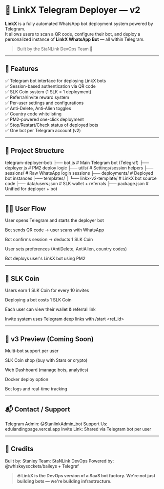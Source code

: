 # 🤖 LinkX Telegram Deployer — v2

**LinkX** is a fully automated WhatsApp bot deployment system powered by Telegram.  
It allows users to scan a QR code, configure their bot, and deploy a personalized instance of **LinkX WhatsApp Bot** — all within Telegram.

> Built by the StaNLink DevOps Team 💼

---

## 🚀 Features

✅ Telegram bot interface for deploying LinkX bots  
✅ Session-based authentication via QR code  
✅ SLK Coin system (1 SLK = 1 deployment)  
✅ Referral/Invite reward system  
✅ Per-user settings and configurations  
✅ Anti-Delete, Anti-Alien toggles  
✅ Country code whitelisting  
✅ PM2-powered one-click deployment  
✅ Stop/Restart/Check status of deployed bots  
✅ One bot per Telegram account (v2)

---

## 📁 Project Structure

telegram-deployer-bot/
├── bot.js # Main Telegram bot (Telegraf)
├── deployer.js # PM2 deploy logic
├── utils/ # Settings/session helpers
├── sessions/ # Raw WhatsApp login sessions
├── deployments/ # Deployed bot instances
├── templates/
│ └── linkx-v2-template/ # LinkX bot source code
├── data/users.json # SLK wallet + referrals
├── package.json # Unified for deployer + bot


---

## 🧑‍💻 User Flow

User opens Telegram and starts the deployer bot

Bot sends QR code → user scans with WhatsApp

Bot confirms session → deducts 1 SLK Coin

User sets preferences (AntiDelete, AntiAlien, country codes)

Bot deploys user's LinkX bot using PM2

---

## 🧾 SLK Coin 

Users earn 1 SLK Coin for every 10 invites

Deploying a bot costs 1 SLK Coin

Each user can view their wallet & referral link

Invite system uses Telegram deep links with /start <ref_id>

---

## 🚧 v3 Preview (Coming Soon)
Multi-bot support per user

SLK Coin shop (buy with Stars or crypto)

Web Dashboard (manage bots, analytics)

Docker deploy option

Bot logs and real-time tracking

---

## 📬 Contact / Support
Telegram Admin: @StanlinkAdmin_bot
Support Us: edulandingpage.vercel.app
Invite Link: Shared via Telegram bot per user

---

## 🧠 Credits
Built by: Stanley
Team: StaNLink DevOps
Powered by: @whiskeysockets/baileys + Telegraf

> **🔥 LinkX is the DevOps version of a SaaS bot factory. We're not just building bots — we're building infrastructure.**
